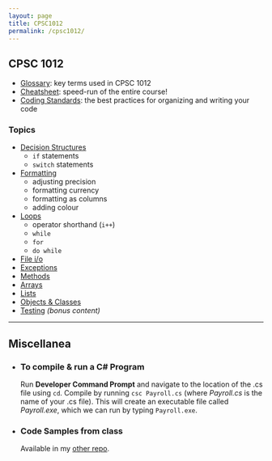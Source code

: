 ```yaml
---
layout: page
title: CPSC1012
permalink: /cpsc1012/
---
```


## CPSC 1012
- [Glossary](./glossary): key terms used in CPSC 1012
- [Cheatsheet](./cheatsheet): speed-run of the entire course!
- [Coding Standards](./standards): the best practices for organizing and writing your code

### Topics
- [Decision Structures](./decisionstructures)
  - `if` statements
  - `switch` statements
- [Formatting](./formatting)
  - adjusting precision
  - formatting currency
  - formatting as columns
  - adding colour
- [Loops](./loops)
  - operator shorthand (`i++`)
  - `while`
  - `for`
  - `do while`
- [File i/o](./fileIO) 
- [Exceptions](./exceptions)
- [Methods](./methods)
- [Arrays](./arrays)
- [Lists](./lists)
- [Objects & Classes](./objects)
- [Testing](./testing) *(bonus content)*

***

## Miscellanea

- ### To compile & run a C# Program

   Run **Developer Command Prompt** and navigate to the location of the .cs file using `cd`.
   Compile by running ```csc Payroll.cs``` (where _Payroll.cs_ is the name of your .cs file).
   This will create an executable file called _Payroll.exe_, which we can run by typing ```Payroll.exe```.

- ### Code Samples from class

   Available in my [other repo](https://github.com/dmarshNAIT/cpsc1012).



